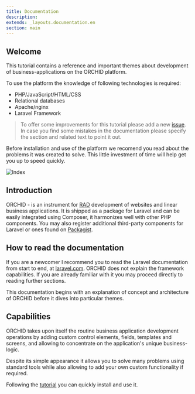 ```yaml
---
title: Documentation
description: 
extends: _layouts.documentation.en
section: main
---
```


## Welcome

This tutorial contains a reference and important themes about development of business-applications on the ORCHID platform.

To use the platform the knowledge of following technologies is required:
- PHP/JavaScript/HTML/CSS
- Relational databases
- Apache/nginx
- Laravel Framework


> To offer some improvements for this tutorial please add a new [issue](https://github.com/orchidsoftware/platform/issues). 
In case you find some mistakes in the documentation please specify the section and related text to point it out.


Before installation and use of the platform we recomend you read about the problems it was created to solve. This little investment of time will help get you up to speed quickly.


![Index](https://orchid.software/assets/img/ui/index.png)

## Introduction

ORCHID - is an instrument for [RAD](https://en.wikipedia.org/wiki/Rapid_application_development) development of websites and linear business applications. 
It is shipped as a package for Laravel and can be easily integrated using Composer, it harmonizes well with other PHP components. 
You may also register additional third-party components for Laravel or ones found on [Packagist](https://packagist.org/).

## How to read the documentation

If you are a newcomer I recommend you to read the Laravel documentation from start to end, at [laravel.com](https://laravel.com).
ORCHID does not explain the framework capabilities. If you are already familiar with it you may proceed directly to reading further sections.

This documentation begins with an explanation of concept and architecture of ORCHID before it dives into particular themes.

## Capabilities 

ORCHID takes upon itself the routine business application development operations by adding custom control elements, fields, templates and screens, and allowing to concentrate on the application's unique business-logic.

Despite its simple appearance it allows you to solve many problems using standard tools while also allowing to add your own custom functionality if required.


Following the [tutorial](/en/docs/installation/) you can quickly install and use it.
